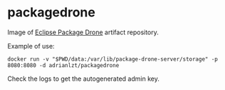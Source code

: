 # packagedrone

Image of [Eclipse Package Drone](https://packagedrone.org/) artifact repository.

Example of use:
```
docker run -v "$PWD/data:/var/lib/package-drone-server/storage" -p 8080:8080 -d adrianlzt/packagedrone
```

Check the logs to get the autogenerated admin key.
